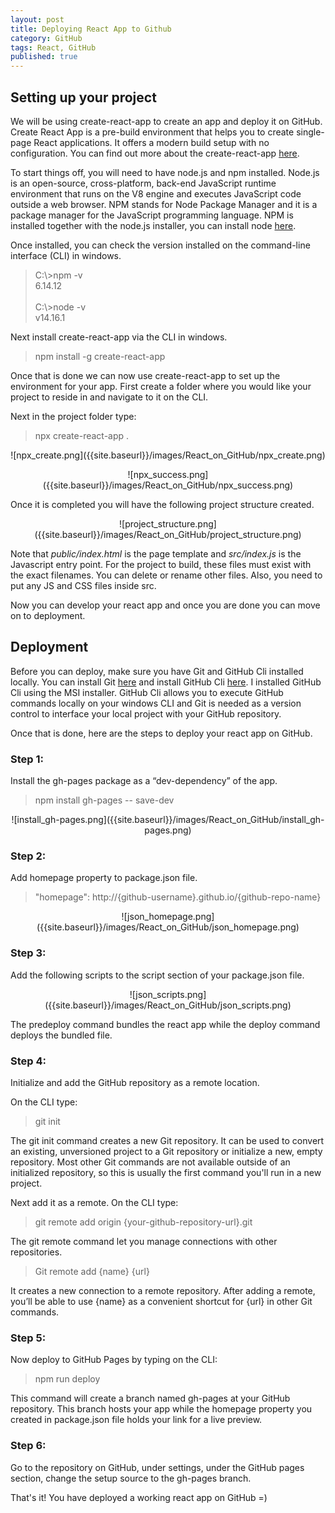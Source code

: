 ```yaml
---
layout: post
title: Deploying React App to Github
category: GitHub
tags: React, GitHub
published: true
---
```


## Setting up your project

We will be using create-react-app to create an app and deploy it on GitHub. Create React App is a pre-build environment that helps you to create single-page React applications. It offers a modern build setup with no configuration.
You can find out more about the create-react-app [here](https://create-react-app.dev/docs/getting-started).

To start things off, you will need to have node.js and npm installed.
Node.js is an open-source, cross-platform, back-end JavaScript runtime environment that runs on the V8 engine and executes JavaScript code outside a web browser. NPM stands for Node Package Manager and it is a package manager for the JavaScript programming language. NPM is installed together with the node.js installer, you can install node [here](https://nodejs.org/en/).

Once installed, you can check the version installed on the command-line interface (CLI) in windows.

> C:\\>npm -v <br/>
> 6.14.12 <br><br/>
> C:\\>node -v <br/>
> v14.16.1

Next install create-react-app via the CLI in windows.

> npm install -g create-react-app

Once that is done we can now use create-react-app to set up the environment for your app.
First create a folder where you would like your project to reside in and navigate to it on the CLI.

Next in the project folder type:
> npx create-react-app <name of app>.

<p align="center">
![npx_create.png]({{site.baseurl}}/images/React_on_GitHub/npx_create.png)
</p>
<p align="center">
![npx_success.png]({{site.baseurl}}/images/React_on_GitHub/npx_success.png)
</p>
Once it is completed you will have the following project structure created.
<p align="center">
![project_structure.png]({{site.baseurl}}/images/React_on_GitHub/project_structure.png)
</p>
Note that <i>public/index.html</i> is the page template and <i>src/index.js</i> is the Javascript entry point. For the project to build, these files must exist with the exact filenames. You can delete or rename other files. Also, you need to put any JS and CSS files inside src.

Now you can develop your react app and once you are done you can move on to deployment.

## Deployment

Before you can deploy, make sure you have Git and GitHub Cli installed locally. You can install Git [here](https://git-scm.com/) and install GitHub Cli [here](https://github.com/cli/cli). I installed GitHub Cli using the MSI installer. GitHub Cli allows you to execute GitHub commands locally on your windows CLI and Git is needed as a version control to interface your local project with your GitHub repository.

Once that is done, here are the steps to deploy your react app on GitHub.

### Step 1: <br/>
Install the gh-pages package as a “dev-dependency” of the app.
> npm install gh-pages -- save-dev

<p align="center">
![install_gh-pages.png]({{site.baseurl}}/images/React_on_GitHub/install_gh-pages.png)
</p>

### Step 2: <br/>
Add homepage property to package.json file.
> "homepage": http://{github-username}.github.io/{github-repo-name}

<p align="center">
![json_homepage.png]({{site.baseurl}}/images/React_on_GitHub/json_homepage.png)
</p>

### Step 3: <br/>
Add the following scripts to the script section of your package.json file.
<p align="center">
![json_scripts.png]({{site.baseurl}}/images/React_on_GitHub/json_scripts.png)
</p>
The predeploy command bundles the react app while the deploy command deploys the bundled file.

### Step 4: <br/>
Initialize and add the GitHub repository as a remote location.

On the CLI type:
>git init

The git init command creates a new Git repository. It can be used to convert an existing, unversioned project to a Git repository or initialize a new, empty repository. Most other Git commands are not available outside of an initialized repository, so this is usually the first command you'll run in a new project.

Next add it as a remote. On the CLI type:
>git remote add origin {your-github-repository-url}.git

The git remote command let you manage connections with other repositories.
>Git remote add {name} {url}

It creates a new connection to a remote repository. After adding a remote, you’ll be able to use {name} as a convenient shortcut for {url} in other Git commands.

### Step 5: <br/>
Now deploy to GitHub Pages by typing on the CLI:
> npm run deploy

This command will create a branch named gh-pages at your GitHub repository. This branch hosts your app while the homepage property you created in package.json file holds your link for a live preview.

### Step 6: <br/>
Go to the repository on GitHub, under settings, under the GitHub pages section, change the setup source to the gh-pages branch.

That's it! You have deployed a working react app on GitHub =)
